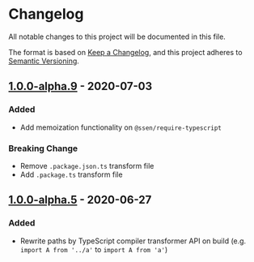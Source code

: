 # Changelog

All notable changes to this project will be documented in this file.

The format is based on [Keep a Changelog](https://keepachangelog.com/en/1.0.0/),
and this project adheres to [Semantic Versioning](https://semver.org/spec/v2.0.0.html).

## [1.0.0-alpha.9] - 2020-07-03

### Added
- Add memoization functionality on `@ssen/require-typescript`

### Breaking Change
- Remove `.package.json.ts` transform file
- Add `.package.ts` transform file

## [1.0.0-alpha.5] - 2020-06-27

### Added
- Rewrite paths by TypeScript compiler transformer API on build (e.g. `import A from '../a'` to `import A from 'a'`)

[1.0.0-alpha.9]: https://github.com/rocket-hangar/rocket-punch/compare/v1.0.0-alpha.5...v1.0.0-alpha.9
[1.0.0-alpha.5]: https://github.com/rocket-hangar/rocket-punch/releases/tag/v1.0.0-alpha.5

